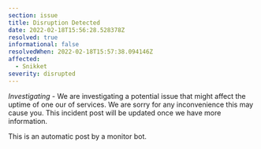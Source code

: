 ```yaml
---
section: issue
title: Disruption Detected
date: 2022-02-18T15:56:28.528378Z
resolved: true
informational: false
resolvedWhen: 2022-02-18T15:57:38.094146Z
affected:
  - Snikket
severity: disrupted
---
```

*Investigating* - We are investigating a potential issue that might affect the uptime of one our of services. We are sorry for any inconvenience this may cause you. This incident post will be updated once we have more information.

This is an automatic post by a monitor bot.
        